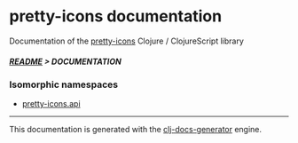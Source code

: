 
# pretty-icons documentation

Documentation of the [pretty-icons](https://github.com/bithandshake/pretty-icons) Clojure / ClojureScript library

##### [README](../README.md) > DOCUMENTATION

### Isomorphic namespaces

* [pretty-icons.api](cljc/pretty-icons/API.md)

---

This documentation is generated with the [clj-docs-generator](https://github.com/bithandshake/clj-docs-generator) engine.

